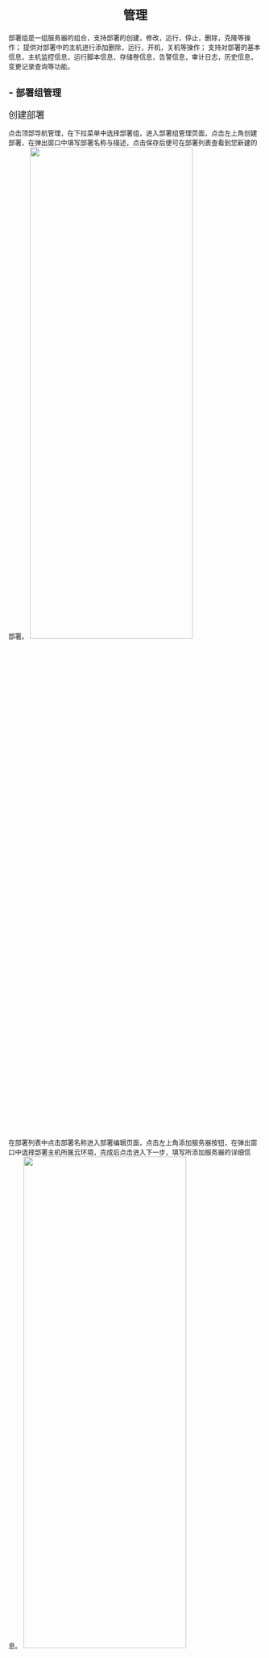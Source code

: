 # <div align="center" ><font face="微软雅黑" size="5">管理</font></div> #

<font face="微软雅黑" size="2">部署组是一组服务器的组合，支持部署的创建，修改，运行，停止，删除，克隆等操作；
提供对部署中的主机进行添加删除，运行，开机，关机等操作；
支持对部署的基本信息，主机监控信息，运行脚本信息，存储卷信息，告警信息，审计日志，历史信息，变更记录查询等功能。</font>

## - <font face="微软雅黑" size="4">部署组管理</font> ##

<font face="微软雅黑" size="4">创建部署</font>

<font face="微软雅黑" size="2">点击顶部导航管理，在下拉菜单中选择部署组，进入部署组管理页面，点击左上角创建部署，在弹出窗口中填写部署名称与描述，点击保存后便可在部署列表查看到您新建的部署。</font>
<img src="Pictures/createDeployment.png" width="80%" height="50%"></img>

<font face="微软雅黑" size="2">在部署列表中点击部署名称进入部署编辑页面，点击左上角添加服务器按钮，在弹出窗口中选择部署主机所属云环境，完成后点击进入下一步，填写所添加服务器的详细信息。</font>
<img src="Pictures/addHost.png" width="80%" height="50%"></img>

<img src="Pictures/addHostInfo.png" width="80%" height="50%"></img>

<font face="微软雅黑" size="2">点击服务器选项卡，进入服务器列表页，然后点击左上角操作下拉菜单，选择您想要进行的服务器操作。</font>
<img src="Pictures/serverOperation.png" width="80%" height="50%"></img>

<font face="微软雅黑" size="2">点击监控选项卡，即可看到选中部署的监控数据。</font>
<img src="Pictures/viewjiankonginfo.png" width="80%" height="50%"></img>

<font face="微软雅黑" size="2">点击脚本选项卡进入脚本列表页面，然后点击添加脚本，在弹出窗口中选中您想要添加的脚本，点击底部添加按钮提交。</font>

<img src="Pictures/addScript.png" width="80%" height="50%"></img>

<font face="微软雅黑" size="2">选择脚本/Playbook</font>

<img src="Pictures/addScriptInfo.png" width="80%" height="50%"></img>

<font face="微软雅黑" size="2">点击磁盘选项卡进入磁盘信息页面，即可查看磁盘信息。</font>
<img src="Pictures/viewcipaninfo.png" width="80%" height="30%"></img>

<font face="微软雅黑" size="2">点击默认值选项卡进入部署默认值信息页面，点击左上角编辑按钮，即可对部署默认值进行修改，完成后点击保存提交。</font>

<img src="Pictures/updateDefaultValue.png" width="80%" height="50%"></img>

<font face="微软雅黑" size="2">点击历史选项卡即可查看创建主机的历史记录以及每一个被创建主机的状态与释放时间。</font>
<img src="Pictures/historyOfHost.png" width="80%" height="50%"></img>

<font face="微软雅黑" size="2">点击变更选项卡即可查看历史变更记录列表。</font>
<img src="Pictures/deploymentChangeList.png" width="80%" height="50%"></img></font>

- <font face="微软雅黑" size="4">修改部署详情</font>

<font face="微软雅黑" size="2">在部署列表中点击部署名称进入部署编辑页面，点击信息导航下编辑按钮，修改部署详情，完成后点击保存。</font>

<img src="Pictures/updateDeployment.png" width="80%" height="50%"></img>

- <font face="微软雅黑" size="4">删除部署</font>

<font face="微软雅黑" size="2">点击顶部导航管理，在下拉菜单中选择部署组，进入部署组管理页面，在部署列表操作列下点击删除。</font>


<img src="Pictures/deleteDeployment.png" width="80%" height="50%"></img>

<img src="Pictures/deleteDeployment2.png" width="80%" height="50%"></img>

- <font face="微软雅黑" size="4">克隆部署</font>

<font face="微软雅黑" size="2">在部署列表点击部署名称进入部署编辑页面，点击克隆部署按钮克隆。</font>

<img src="Pictures/cloneDeployment.png" width="80%" height="50%"></img>

## <font face="微软雅黑" size="4">实例与服务器</font> ##

<font face="微软雅黑" size="2">支持Vmware、OpenStack、阿里云、腾讯云等各环境主机实例自动化创建，删除，开机，关机，Tag添加删除等功能；支持根据服务器模板自动化部署应用脚本、配置告警策略。
支持主机基本信息查询，容器管理，监控信息查询，脚本查询，审计信息查看，卷管理，告警信息，控制台日志查看等功能；
提供非云环境主机导入功能，配置主机登录方式进行接管，如果是物理机可配置IPMI信息，进行带外管理功能</font>

<img src="Pictures/instenceList.png" width="80%" height="50%"></img></font>

- <font face="微软雅黑" size="4">导入实例</font>

<font face="微软雅黑" size="2">点击实例&服务器页面左上方导入实例按钮，进入实例接入环境选择页面，您可以选择接入已有云环境下实例，也可以接入其他云环境下实例，选择完成后，点击进入下一步配置实例信息，配置完成后点击提交，完成导入。</font>

<img src="Pictures/importInstence1.png" width="80%" height="50%"></img></font>

<font face="微软雅黑" size="2">选择对应云下实例</font>

<img src="Pictures/importInstence2.png" width="80%" height="50%"></img></font>

<font face="微软雅黑" size="2">填写所选实例信息</font>

<img src="Pictures/importInstence3.png" width="80%" height="50%"></img></font>

- <font face="微软雅黑" size="4">创建实例</font>

<font face="微软雅黑" size="2">点击实例&服务器页面左上方创建实例按钮，第一步首先在下拉菜单选择被创建实例的云环境</font>

<img src="Pictures/addshili.png" width="80%" height="50%"></img></font>

<font face="微软雅黑" size="2">第二步在弹出窗口选择您想创建的实例类型，点击创建进入实例信息编辑页面.</font>

<img src="Pictures/addshili3.png" width="80%" height="50%"></img></font>

<font face="微软雅黑" size="2">第三步填写实例信息，完成后确认信息无误，提交后即可创建。</font>
<font face="微软雅黑" size="2">选取镜像&配置详情信息。</font>
<img src="Pictures/addshili1.png" width="80%" height="50%"></img></font>

<img src="Pictures/addshili2.png" width="80%" height="50%"></img></font>

- <font face="微软雅黑" size="4">实例操作——启动、停止、重启、重新部SSH终端</font>

<font face="微软雅黑" size="2">点击实例&服务器页面左上方操作的下拉菜单，选择您想进行的操作。在实例列表的操作列中，您可以查看实例详细信息或者删除选中实例。</font>

<img src="Pictures/instenceoperation.png" width="80%" height="50%"></img></font>

## <font face="微软雅黑" size="5">容器</font> ##
- <font face="微软雅黑" size="4">集群管理</font>

<font face="微软雅黑" size="4">新建集群</font>

<font face="微软雅黑" size="2">点击顶部导航栏管理选项卡，在下拉菜单中选择容器进入容器管理页面，在集群管理选项卡下点击左上方新建集群按钮即可创建集群。新建过程中第一步首先设置集群基本信息，第二步配置master主机，接着第三步配置节点主机，最后确认信息提交。</font>

<img src="Pictures/createGroup1.png" width="80%" height="50%"></img></font>

<img src="Pictures/createGroup2.png" width="80%" height="50%"></img></font>

<img src="Pictures/createGroup3.png" width="80%" height="50%"></img></font>

<img src="Pictures/createGroup4.png" width="80%" height="45%"></img></font>

- <font face="微软雅黑" size="4">镜像管理</font>

<font face="微软雅黑" size="4">上传镜像</font>

<font face="微软雅黑" size="2">点击顶部导航栏管理选项卡，在下拉菜单中选择容器进入容器管理页面，在镜像管理选项卡下点击左上方上传镜像按钮，根据提示信息即可进行上传或下载应用镜像操作。</font>

<img src="Pictures/uploadMirro.png" width="80%" height="45%"></img></font>

<font face="微软雅黑" size="4">查看镜像详情</font>

<font face="微软雅黑" size="2">在容器管理页面，点击镜像管理选项卡，进入镜像管理页面，在页面点击镜像名称即可显示镜像对应的详细信息。</font>

<img src="Pictures/mirroInfo.png" width="80%" height="45%"></img>

<font face="微软雅黑" size="4">删除镜像</font>

<font face="微软雅黑" size="2">在容器管理页面，点击镜像管理选项卡，进入镜像管理页面，点击镜像列表有段删除按钮，即可对选中镜像进行删除操作。</font>

- <font face="微软雅黑" size="5">容器管理</font>

<font face="微软雅黑" size="4">查看活动容器</font>

<font face="微软雅黑" size="2">在容器管理页面，点击容器管理选项卡，选中活动容器镜像标签，即可查询对应的活动容器。</font>

<img src="Pictures/activeContainer.png" width="80%" height="50%"></img>
